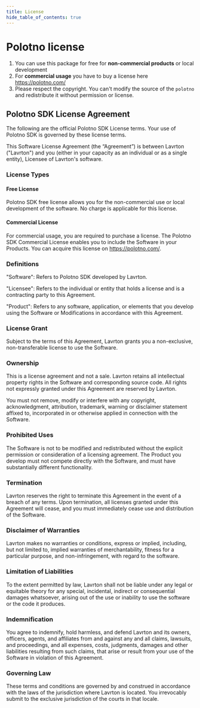 ```yaml
---
title: License
hide_table_of_contents: true
---
```


# Polotno license

1. You can use this package for free for **non-commercial products** or local development
2. For **commercial usage** you have to buy a license here https://polotno.com/
3. Please respect the copyright. You can't modify the source of the `polotno` and redistribute it without permission or license.

## Polotno SDK License Agreement

The following are the official Polotno SDK License terms. Your use of Polotno SDK is governed by these license terms.

This Software License Agreement (the “Agreement”) is between Lavrton ("Lavrton") and you (either in your capacity as an individual or as a single entity), Licensee of Lavrton's software.

### License Types

#### Free License

Polotno SDK free license allows you for the non-commercial use or local development of the software. No charge is applicable for this license.

#### Commercial License

For commercial usage, you are required to purchase a license. The Polotno SDK Commercial License enables you to include the Software in your Products. You can acquire this license on https://polotno.com/.

### Definitions

"Software": Refers to Polotno SDK developed by Lavrton.

"Licensee": Refers to the individual or entity that holds a license and is a contracting party to this Agreement.

"Product": Refers to any software, application, or elements that you develop using the Software or Modifications in accordance with this Agreement.

### License Grant

Subject to the terms of this Agreement, Lavrton grants you a non-exclusive, non-transferable license to use the Software.

### Ownership

This is a license agreement and not a sale. Lavrton retains all intellectual property rights in the Software and corresponding source code. All rights not expressly granted under this Agreement are reserved by Lavrton.

You must not remove, modify or interfere with any copyright, acknowledgment, attribution, trademark, warning or disclaimer statement affixed to, incorporated in or otherwise applied in connection with the Software.

### Prohibited Uses

The Software is not to be modified and redistributed without the explicit permission or consideration of a licensing agreement.
The Product you develop must not compete directly with the Software, and must have substantially different functionality.

### Termination

Lavrton reserves the right to terminate this Agreement in the event of a breach of any terms. Upon termination, all licenses granted under this Agreement will cease, and you must immediately cease use and distribution of the Software.

### Disclaimer of Warranties

Lavrton makes no warranties or conditions, express or implied, including, but not limited to, implied warranties of merchantability, fitness for a particular purpose, and non-infringement, with regard to the software.

### Limitation of Liabilities

To the extent permitted by law, Lavrton shall not be liable under any legal or equitable theory for any special, incidental, indirect or consequential damages whatsoever, arising out of the use or inability to use the software or the code it produces.

### Indemnification

You agree to indemnify, hold harmless, and defend Lavrton and its owners, officers, agents, and affiliates from and against any and all claims, lawsuits, and proceedings, and all expenses, costs, judgments, damages and other liabilities resulting from such claims, that arise or result from your use of the Software in violation of this Agreement.

### Governing Law

These terms and conditions are governed by and construed in accordance with the laws of the jurisdiction where Lavrton is located. You irrevocably submit to the exclusive jurisdiction of the courts in that locale.
